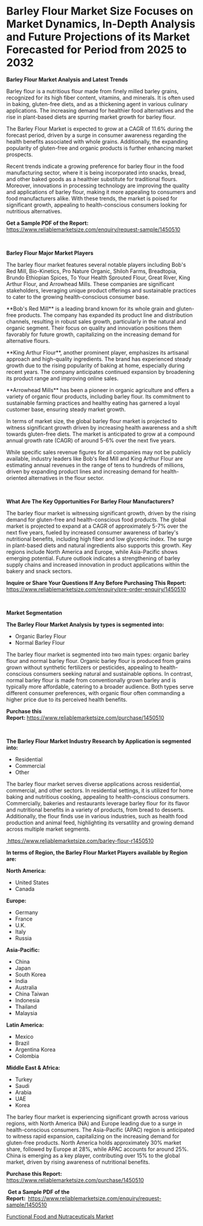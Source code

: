 <p><h1>Barley Flour Market Size Focuses on Market Dynamics, In-Depth Analysis and Future Projections of its Market Forecasted for Period from 2025 to 2032</h1></p><p><strong>Barley Flour Market Analysis and Latest Trends</strong></p>
<p><p>Barley flour is a nutritious flour made from finely milled barley grains, recognized for its high fiber content, vitamins, and minerals. It is often used in baking, gluten-free diets, and as a thickening agent in various culinary applications. The increasing demand for healthier food alternatives and the rise in plant-based diets are spurring market growth for barley flour.</p><p>The Barley Flour Market is expected to grow at a CAGR of 11.6% during the forecast period, driven by a surge in consumer awareness regarding the health benefits associated with whole grains. Additionally, the expanding popularity of gluten-free and organic products is further enhancing market prospects. </p><p>Recent trends indicate a growing preference for barley flour in the food manufacturing sector, where it is being incorporated into snacks, bread, and other baked goods as a healthier substitute for traditional flours. Moreover, innovations in processing technology are improving the quality and applications of barley flour, making it more appealing to consumers and food manufacturers alike. With these trends, the market is poised for significant growth, appealing to health-conscious consumers looking for nutritious alternatives.</p></p>
<p><strong>Get a Sample PDF of the Report:&nbsp;</strong> <a href="https://www.reliablemarketsize.com/enquiry/request-sample/1450510?utm_campaign=2344&utm_medium=2&utm_source=Github&utm_content=ia&utm_term=14022025&utm_id=barley-flour">https://www.reliablemarketsize.com/enquiry/request-sample/1450510</a></p>
<p>&nbsp;</p>
<p><strong>Barley Flour Major Market Players</strong></p>
<p><p>The barley flour market features several notable players including Bob's Red Mill, Bio-Kinetics, Pro Nature Organic, Shiloh Farms, Breadtopia, Brundo Ethiopian Spices, To Your Health Sprouted Flour, Great River, King Arthur Flour, and Arrowhead Mills. These companies are significant stakeholders, leveraging unique product offerings and sustainable practices to cater to the growing health-conscious consumer base.</p><p>**Bob's Red Mill** is a leading brand known for its whole grain and gluten-free products. The company has expanded its product line and distribution channels, resulting in robust sales growth, particularly in the natural and organic segment. Their focus on quality and innovation positions them favorably for future growth, capitalizing on the increasing demand for alternative flours.</p><p>**King Arthur Flour**, another prominent player, emphasizes its artisanal approach and high-quality ingredients. The brand has experienced steady growth due to the rising popularity of baking at home, especially during recent years. The company anticipates continued expansion by broadening its product range and improving online sales.</p><p>**Arrowhead Mills** has been a pioneer in organic agriculture and offers a variety of organic flour products, including barley flour. Its commitment to sustainable farming practices and healthy eating has garnered a loyal customer base, ensuring steady market growth.</p><p>In terms of market size, the global barley flour market is projected to witness significant growth driven by increasing health awareness and a shift towards gluten-free diets. The market is anticipated to grow at a compound annual growth rate (CAGR) of around 5-6% over the next five years.</p><p>While specific sales revenue figures for all companies may not be publicly available, industry leaders like Bob's Red Mill and King Arthur Flour are estimating annual revenues in the range of tens to hundreds of millions, driven by expanding product lines and increasing demand for health-oriented alternatives in the flour sector.</p></p>
<p>&nbsp;</p>
<p><strong>What Are The Key Opportunities For Barley Flour Manufacturers?</strong></p>
<p><p>The barley flour market is witnessing significant growth, driven by the rising demand for gluten-free and health-conscious food products. The global market is projected to expand at a CAGR of approximately 5-7% over the next five years, fueled by increased consumer awareness of barley's nutritional benefits, including high fiber and low glycemic index. The surge in plant-based diets and natural ingredients also supports this growth. Key regions include North America and Europe, while Asia-Pacific shows emerging potential. Future outlook indicates a strengthening of barley supply chains and increased innovation in product applications within the bakery and snack sectors.</p></p>
<p><strong>Inquire or Share Your Questions If Any Before Purchasing This Report:</strong> <a href="https://www.reliablemarketsize.com/enquiry/pre-order-enquiry/1450510?utm_campaign=2344&utm_medium=2&utm_source=Github&utm_content=ia&utm_term=14022025&utm_id=barley-flour">https://www.reliablemarketsize.com/enquiry/pre-order-enquiry/1450510</a></p>
<p>&nbsp;</p>
<p><strong>Market Segmentation</strong></p>
<p><strong>The Barley Flour Market Analysis by types is segmented into:</strong></p>
<p><ul><li>Organic Barley Flour</li><li>Normal Barley Flour</li></ul></p>
<p><p>The barley flour market is segmented into two main types: organic barley flour and normal barley flour. Organic barley flour is produced from grains grown without synthetic fertilizers or pesticides, appealing to health-conscious consumers seeking natural and sustainable options. In contrast, normal barley flour is made from conventionally grown barley and is typically more affordable, catering to a broader audience. Both types serve different consumer preferences, with organic flour often commanding a higher price due to its perceived health benefits.</p></p>
<p><strong>Purchase this Report:&nbsp;</strong><a href="https://www.reliablemarketsize.com/purchase/1450510?utm_campaign=2344&utm_medium=2&utm_source=Github&utm_content=ia&utm_term=14022025&utm_id=barley-flour">https://www.reliablemarketsize.com/purchase/1450510</a></p>
<p>&nbsp;</p>
<p><strong>The Barley Flour Market Industry Research by Application is segmented into:</strong></p>
<p><ul><li>Residential</li><li>Commercial</li><li>Other</li></ul></p>
<p><p>The barley flour market serves diverse applications across residential, commercial, and other sectors. In residential settings, it is utilized for home baking and nutritious cooking, appealing to health-conscious consumers. Commercially, bakeries and restaurants leverage barley flour for its flavor and nutritional benefits in a variety of products, from bread to desserts. Additionally, the flour finds use in various industries, such as health food production and animal feed, highlighting its versatility and growing demand across multiple market segments.</p></p>
<p><a href="https://www.reliablemarketsize.com/barley-flour-r1450510?utm_campaign=2344&utm_medium=2&utm_source=Github&utm_content=ia&utm_term=14022025&utm_id=barley-flour">&nbsp;https://www.reliablemarketsize.com/barley-flour-r1450510</a></p>
<p><strong>In terms of Region, the Barley Flour Market Players available by Region are:</strong></p>
<p>
    <p> <strong> North America: </strong>
        <ul>
            <li>United States</li>
            <li>Canada</li>
        </ul>
        </p> 
    <p> <strong> Europe: </strong>
        <ul>
            <li>Germany</li>
            <li>France</li>
            <li>U.K.</li>
            <li>Italy</li>
            <li>Russia</li>
        </ul>
        </p> 
    <p> <strong> Asia-Pacific: </strong>
        <ul>
            <li>China</li>
            <li>Japan</li>
            <li>South Korea</li>
            <li>India</li>
            <li>Australia</li>
            <li>China Taiwan</li>
            <li>Indonesia</li>
            <li>Thailand</li>
            <li>Malaysia</li>
        </ul>
        </p> 
    <p> <strong> Latin America: </strong>
        <ul>
            <li>Mexico</li>
            <li>Brazil</li>
            <li>Argentina Korea</li>
            <li>Colombia</li>
        </ul>
        </p> 
    <p> <strong> Middle East & Africa: </strong>
        <ul>
            <li>Turkey</li>
            <li>Saudi</li>
            <li>Arabia</li>
            <li>UAE</li>
            <li>Korea</li>
        </ul>
    </p>
    </p>
<p><p>The barley flour market is experiencing significant growth across various regions, with North America (NA) and Europe leading due to a surge in health-conscious consumers. The Asia-Pacific (APAC) region is anticipated to witness rapid expansion, capitalizing on the increasing demand for gluten-free products. North America holds approximately 30% market share, followed by Europe at 28%, while APAC accounts for around 25%. China is emerging as a key player, contributing over 15% to the global market, driven by rising awareness of nutritional benefits.</p></p>
<p><strong>Purchase this Report: </strong><a href="https://www.reliablemarketsize.com/purchase/1450510?utm_campaign=2344&utm_medium=2&utm_source=Github&utm_content=ia&utm_term=14022025&utm_id=barley-flour">https://www.reliablemarketsize.com/purchase/1450510</a></p>
<p>&nbsp;<strong>Get a Sample PDF of the Report:&nbsp;&nbsp;</strong><a href="https://www.reliablemarketsize.com/enquiry/request-sample/1450510?utm_campaign=2344&utm_medium=2&utm_source=Github&utm_content=ia&utm_term=14022025&utm_id=barley-flour">https://www.reliablemarketsize.com/enquiry/request-sample/1450510</a></p>
<p><strong></strong></p>
<p><p><a href="https://github.com/maclarensidney/Market-Research-Report-List-1/blob/main/functional-food-and-nutraceuticals-market.md?utm_campaign=2344&utm_medium=2&utm_source=Github&utm_content=ia&utm_term=14022025&utm_id=barley-flour">Functional Food and Nutraceuticals Market</a></p></p>